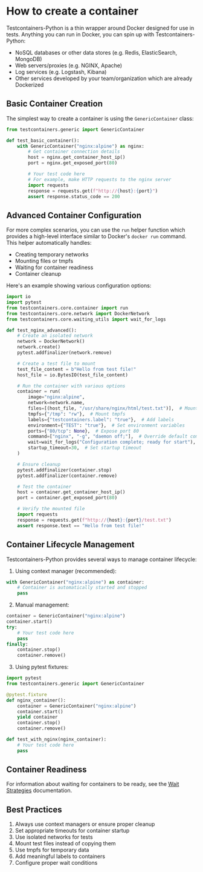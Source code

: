# How to create a container

Testcontainers-Python is a thin wrapper around Docker designed for use in tests. Anything you can run in Docker, you can spin up with Testcontainers-Python:

- NoSQL databases or other data stores (e.g. Redis, ElasticSearch, MongoDB)
- Web servers/proxies (e.g. NGINX, Apache)
- Log services (e.g. Logstash, Kibana)
- Other services developed by your team/organization which are already Dockerized

## Basic Container Creation

The simplest way to create a container is using the `GenericContainer` class:

```python
from testcontainers.generic import GenericContainer

def test_basic_container():
    with GenericContainer("nginx:alpine") as nginx:
        # Get container connection details
        host = nginx.get_container_host_ip()
        port = nginx.get_exposed_port(80)

        # Your test code here
        # For example, make HTTP requests to the nginx server
        import requests
        response = requests.get(f"http://{host}:{port}")
        assert response.status_code == 200
```

## Advanced Container Configuration

For more complex scenarios, you can use the `run` helper function which provides a high-level interface similar to Docker's `docker run` command. This helper automatically handles:

- Creating temporary networks
- Mounting files or tmpfs
- Waiting for container readiness
- Container cleanup

Here's an example showing various configuration options:

```python
import io
import pytest
from testcontainers.core.container import run
from testcontainers.core.network import DockerNetwork
from testcontainers.core.waiting_utils import wait_for_logs

def test_nginx_advanced():
    # Create an isolated network
    network = DockerNetwork()
    network.create()
    pytest.addfinalizer(network.remove)

    # Create a test file to mount
    test_file_content = b"Hello from test file!"
    host_file = io.BytesIO(test_file_content)

    # Run the container with various options
    container = run(
        image="nginx:alpine",
        network=network.name,
        files=[(host_file, "/usr/share/nginx/html/test.txt")],  # Mount file
        tmpfs={"/tmp": "rw"},  # Mount tmpfs
        labels={"testcontainers.label": "true"},  # Add labels
        environment={"TEST": "true"},  # Set environment variables
        ports={"80/tcp": None},  # Expose port 80
        command=["nginx", "-g", "daemon off;"],  # Override default command
        wait=wait_for_logs("Configuration complete; ready for start"),  # Wait for logs
        startup_timeout=30,  # Set startup timeout
    )

    # Ensure cleanup
    pytest.addfinalizer(container.stop)
    pytest.addfinalizer(container.remove)

    # Test the container
    host = container.get_container_host_ip()
    port = container.get_exposed_port(80)

    # Verify the mounted file
    import requests
    response = requests.get(f"http://{host}:{port}/test.txt")
    assert response.text == "Hello from test file!"
```

## Container Lifecycle Management

Testcontainers-Python provides several ways to manage container lifecycle:

1. Using context manager (recommended):

```python
with GenericContainer("nginx:alpine") as container:
    # Container is automatically started and stopped
    pass
```

2. Manual management:

```python
container = GenericContainer("nginx:alpine")
container.start()
try:
    # Your test code here
    pass
finally:
    container.stop()
    container.remove()
```

3. Using pytest fixtures:

```python
import pytest
from testcontainers.generic import GenericContainer

@pytest.fixture
def nginx_container():
    container = GenericContainer("nginx:alpine")
    container.start()
    yield container
    container.stop()
    container.remove()

def test_with_nginx(nginx_container):
    # Your test code here
    pass
```

## Container Readiness

For information about waiting for containers to be ready, see the [Wait Strategies](wait_strategies.md) documentation.

## Best Practices

1. Always use context managers or ensure proper cleanup
2. Set appropriate timeouts for container startup
3. Use isolated networks for tests
4. Mount test files instead of copying them
5. Use tmpfs for temporary data
6. Add meaningful labels to containers
7. Configure proper wait conditions
